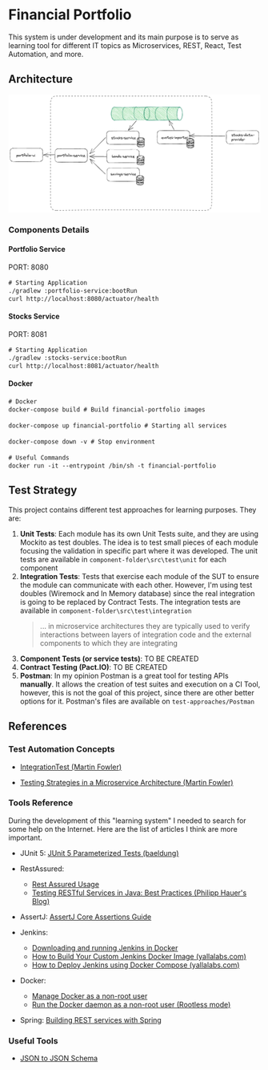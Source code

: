 # Financial Portfolio

This system is under development and its main purpose is to serve as learning tool for different IT topics as Microservices, REST, React, Test Automation, and more. 

## Architecture

![Architecture](documents/architecture.png)

### Components Details

#### Portfolio Service

PORT: 8080

````shell
# Starting Application
./gradlew :portfolio-service:bootRun
curl http://localhost:8080/actuator/health
````

#### Stocks Service

PORT: 8081

````shell
# Starting Application
./gradlew :stocks-service:bootRun
curl http://localhost:8081/actuator/health
````

#### Docker

````shell
# Docker
docker-compose build # Build financial-portfolio images

docker-compose up financial-portfolio # Starting all services

docker-compose down -v # Stop environment

# Useful Commands
docker run -it --entrypoint /bin/sh -t financial-portfolio
````

## Test Strategy

This project contains different test approaches for learning purposes. They are:
1. **Unit Tests**: 
Each module has its own Unit Tests suite, and they are using Mockito as test doubles. The idea is to test small pieces of each module focusing the validation in specific part where it was developed. The unit tests are available in `component-folder\src\test\unit` for each component
2. **Integration Tests**: 
Tests that exercise each module of the SUT to ensure the module can communicate with each other. However, I'm using test doubles (Wiremock and In Memory database) since the real integration is going to be replaced by Contract Tests. The integration tests are available in `component-folder\src\test\integration`
   > ... in microservice architectures they are typically used to verify interactions between layers of integration code and the external components to which they are integrating
3. **Component Tests (or service tests)**: TO BE CREATED
4. **Contract Testing (Pact.IO)**: TO BE CREATED
5. **Postman**: In my opinion Postman is a great tool for testing APIs **manually**. It allows the creation of test suites and execution on a CI Tool, however, this is not the goal of this project, since there are other better options for it. Postman's files are available on `test-approaches/Postman`

## References

### Test Automation Concepts

- [IntegrationTest (Martin Fowler)](https://martinfowler.com/bliki/IntegrationTest.html)

- [Testing Strategies in a Microservice Architecture (Martin Fowler)](https://martinfowler.com/articles/microservice-testing/#testing-integration-introduction)

### Tools Reference

During the development of this "learning system" I needed to search for some help on the Internet. Here are the list of articles I think are more important. 

- JUnit 5: [JUnit 5 Parameterized Tests (baeldung)](https://www.baeldung.com/parameterized-tests-junit-5)

- RestAssured: 
  - [Rest Assured Usage](https://github.com/rest-assured/rest-assured/wiki/Usage)
  - [Testing RESTful Services in Java: Best Practices (Philipp Hauer's Blog)](https://phauer.com/2016/testing-restful-services-java-best-practices/)
- AssertJ: [AssertJ Core Assertions Guide](https://assertj.github.io/doc/#assertj-core-assertions-guide)

- Jenkins:
  - [Downloading and running Jenkins in Docker](https://www.jenkins.io/doc/book/installing/docker/)
  - [How to Build Your Custom Jenkins Docker Image (yallalabs.com)](https://yallalabs.com/devops/jenkins/how-to-build-custom-jenkins-docker-image/) 
  - [How to Deploy Jenkins using Docker Compose (yallalabs.com)](https://yallalabs.com/devops/how-to-deploy-jenkins-using-docker-compose/)

- Docker:
  - [Manage Docker as a non-root user](https://docs.docker.com/engine/install/linux-postinstall/#manage-docker-as-a-non-root-user)
  - [Run the Docker daemon as a non-root user (Rootless mode)](https://docs.docker.com/engine/security/rootless/)

- Spring: [Building REST services with Spring](https://spring.io/guides/tutorials/rest/)

### Useful Tools

- [JSON to JSON Schema](https://www.liquid-technologies.com/online-json-to-schema-converter)